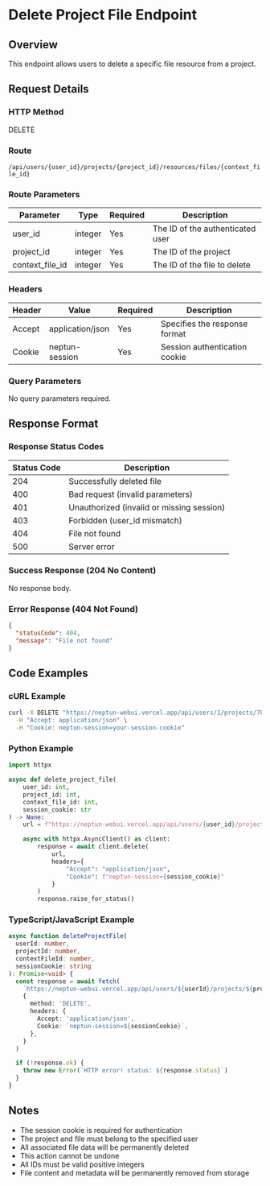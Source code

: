 # Delete Project File Endpoint

## Overview

This endpoint allows users to delete a specific file resource from a project.

## Request Details

### HTTP Method

DELETE

### Route

`/api/users/{user_id}/projects/{project_id}/resources/files/{context_file_id}`

### Route Parameters

| Parameter       | Type    | Required | Description                      |
| --------------- | ------- | -------- | -------------------------------- |
| user_id         | integer | Yes      | The ID of the authenticated user |
| project_id      | integer | Yes      | The ID of the project            |
| context_file_id | integer | Yes      | The ID of the file to delete     |

### Headers

| Header | Value            | Required | Description                   |
| ------ | ---------------- | -------- | ----------------------------- |
| Accept | application/json | Yes      | Specifies the response format |
| Cookie | neptun-session   | Yes      | Session authentication cookie |

### Query Parameters

No query parameters required.

## Response Format

### Response Status Codes

| Status Code | Description                               |
| ----------- | ----------------------------------------- |
| 204         | Successfully deleted file                 |
| 400         | Bad request (invalid parameters)          |
| 401         | Unauthorized (invalid or missing session) |
| 403         | Forbidden (user_id mismatch)              |
| 404         | File not found                            |
| 500         | Server error                              |

### Success Response (204 No Content)

No response body.

### Error Response (404 Not Found)

```json
{
  "statusCode": 404,
  "message": "File not found"
}
```

## Code Examples

### cURL Example

```bash
curl -X DELETE "https://neptun-webui.vercel.app/api/users/1/projects/789/resources/files/123" \
  -H "Accept: application/json" \
  -H "Cookie: neptun-session=your-session-cookie"
```

### Python Example

```python
import httpx

async def delete_project_file(
    user_id: int,
    project_id: int,
    context_file_id: int,
    session_cookie: str
) -> None:
    url = f"https://neptun-webui.vercel.app/api/users/{user_id}/projects/{project_id}/resources/files/{context_file_id}"

    async with httpx.AsyncClient() as client:
        response = await client.delete(
            url,
            headers={
                "Accept": "application/json",
                "Cookie": f"neptun-session={session_cookie}"
            }
        )
        response.raise_for_status()
```

### TypeScript/JavaScript Example

```typescript
async function deleteProjectFile(
  userId: number,
  projectId: number,
  contextFileId: number,
  sessionCookie: string
): Promise<void> {
  const response = await fetch(
    `https://neptun-webui.vercel.app/api/users/${userId}/projects/${projectId}/resources/files/${contextFileId}`,
    {
      method: 'DELETE',
      headers: {
        Accept: 'application/json',
        Cookie: `neptun-session=${sessionCookie}`,
      },
    }
  )

  if (!response.ok) {
    throw new Error(`HTTP error! status: ${response.status}`)
  }
}
```

## Notes

- The session cookie is required for authentication
- The project and file must belong to the specified user
- All associated file data will be permanently deleted
- This action cannot be undone
- All IDs must be valid positive integers
- File content and metadata will be permanently removed from storage
